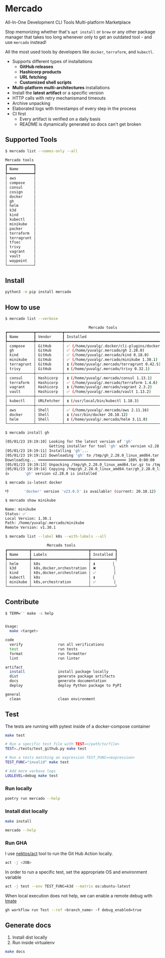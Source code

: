 # Mercado
All-In-One Development CLI Tools Multi-platform Marketplace

Stop memorizing whether that's `apt install` or `brew` or any other package manager that takes too long whenever only to get an outdated tool - and use `mercado` instead!

All the most used tools by developers like `docker`, `terraform`, and `kubectl`.

- Supports different types of installations
  - **GitHub releases**
  - **Hashicorp products**
  - **URL fetching**
  - **Customized shell scripts**
- **Multi-platform multi-architectures** installations
- Install the **latest artifact** or a specific version
- HTTP calls with retry mechanismand timeouts
- Archive unpacking
- Elaborated logs with timestamps of every step in the process
- CI first
  - Every artifact is verified on a daily basis
  - README is dynamically generated so docs can't get broken


## Supported Tools

<!-- [[[cog
import cog
from textwrap import dedent
import subprocess

def print_command(command):
    cog.outl(dedent(f"""
```bash
$ {command}

{subprocess.getoutput(command)}
```
    """))

print_command("mercado list --names-only --all")

]]] -->

```bash
$ mercado list --names-only --all

Mercado tools 
┏━━━━━━━━━━━━┓
┃ Name       ┃
┡━━━━━━━━━━━━┩
│ aws        │
│ compose    │
│ consul     │
│ cosign     │
│ docker     │
│ gh         │
│ helm       │
│ k3d        │
│ kind       │
│ kubectl    │
│ minikube   │
│ packer     │
│ terraform  │
│ terragrunt │
│ tfsec      │
│ trivy      │
│ vagrant    │
│ vault      │
│ waypoint   │
└────────────┘
```

<!-- [[[end]]] -->

## Install

```bash
python3 -m pip install mercado
```

## How to use

<!-- [[[cog
import cog
from textwrap import dedent
import subprocess

def print_command(command):
    cog.outl(dedent(f"""
```bash
$ {command}

{subprocess.getoutput(command)}
```
    """))

print_command("mercado list --verbose")

print_command("mercado install gh")

print_command("mercado is-latest docker")

print_command("mercado show minikube")

print_command("mercado list --label k8s --with-labels --all")

]]] -->

```bash
$ mercado list --verbose

                                      Mercado tools                                      
┏━━━━━━━━━━━━┳━━━━━━━━━━━━┳━━━━━━━━━━━━━━━━━━━━━━━━━━━━━━━━━━━━━━━━━━━━━━━━━━━━━━━━━━━━━┓
┃ Name       ┃ Vendor     ┃ Installed                                                   ┃
┡━━━━━━━━━━━━╇━━━━━━━━━━━━╇━━━━━━━━━━━━━━━━━━━━━━━━━━━━━━━━━━━━━━━━━━━━━━━━━━━━━━━━━━━━━┩
│ compose    │ GitHub     │ ✅ (/home/yuvalg/.docker/cli-plugins/docker-compose 2.17.3) │
│ gh         │ GitHub     │ ✅ (/home/yuvalg/.mercado/gh 2.28.0)                        │
│ kind       │ GitHub     │ ✅ (/home/yuvalg/.mercado/kind 0.18.0)                      │
│ minikube   │ GitHub     │ ✅ (/home/yuvalg/.mercado/minikube 1.30.1)                  │
│ terragrunt │ GitHub     │ ⏫ (/home/yuvalg/.mercado/terragrunt 0.42.5)                │
│ trivy      │ GitHub     │ ⏫ (/home/yuvalg/.mercado/trivy 0.32.1)                     │
├────────────┼────────────┼─────────────────────────────────────────────────────────────┤
│ consul     │ Hashicorp  │ ⏫ (/home/yuvalg/.mercado/consul 1.13.1)                    │
│ terraform  │ Hashicorp  │ ✅ (/home/yuvalg/.mercado/terraform 1.4.6)                  │
│ vagrant    │ Hashicorp  │ ⏫ (/home/yuvalg/.mercado/vagrant 2.3.2)                    │
│ vault      │ Hashicorp  │ ✅ (/home/yuvalg/.mercado/vault 1.13.2)                     │
├────────────┼────────────┼─────────────────────────────────────────────────────────────┤
│ kubectl    │ URLFetcher │ ⏫ (/usr/local/bin/kubectl 1.18.3)                          │
├────────────┼────────────┼─────────────────────────────────────────────────────────────┤
│ aws        │ Shell      │ ✅ (/home/yuvalg/.mercado/aws 2.11.16)                      │
│ docker     │ Shell      │ ⏫ (/usr/bin/docker 20.10.12)                               │
│ helm       │ Shell      │ ⏫ (/home/yuvalg/.mercado/helm 3.11.0)                      │
└────────────┴────────────┴─────────────────────────────────────────────────────────────┘
```


```bash
$ mercado install gh

[05/01/23 19:19:10] Looking for the latest version of 'gh'                                                                                                                                                 
                    Getting installer for tool 'gh' with version v2.28.0 for linux and x86_64                                                                                                              
[05/01/23 19:19:11] Installing 'gh'...                                                                                                                                                                     
[05/01/23 19:19:12] Downloading 'gh' to /tmp/gh_2.28.0_linux_amd64.tar.gz (size: 10.1 MB)                                                                                                                  
Downloading... ━━━━━━━━━━━━━━━━━━━━━━━━━━━━━━━━━━━━━━━━ 100% 0:00:00
[05/01/23 19:19:13] Unpacking /tmp/gh_2.28.0_linux_amd64.tar.gz to /tmp/gh_2.28.0_linux_amd64.tar                                                                                                          
[05/01/23 19:19:14] Copying /tmp/gh_2.28.0_linux_amd64.tar/gh_2.28.0_linux_amd64/bin/gh to /home/yuvalg/.mercado/gh                                                                                        
👍       'gh' version v2.28.0 is installed
```


```bash
$ mercado is-latest docker

👎       'docker' version 'v23.0.5' is available! (current: 20.10.12)
```


```bash
$ mercado show minikube

Name: minikube
Status: ✅
Local Version: 1.30.1
Path: /home/yuvalg/.mercado/minikube
Remote Version: v1.30.1
```


```bash
$ mercado list --label k8s --with-labels --all

                   Mercado tools                   
┏━━━━━━━━━━┳━━━━━━━━━━━━━━━━━━━━━━━━━━┳━━━━━━━━━━━┓
┃ Name     ┃ Labels                   ┃ Installed ┃
┡━━━━━━━━━━╇━━━━━━━━━━━━━━━━━━━━━━━━━━╇━━━━━━━━━━━┩
│ helm     │ k8s                      │ ⏫        │
│ k3d      │ k8s,docker,orchestration │ ❌        │
│ kind     │ k8s,docker,orchestration │ ✅        │
│ kubectl  │ k8s                      │ ⏫        │
│ minikube │ k8s,orchestration        │ ✅        │
└──────────┴──────────────────────────┴───────────┘
```

<!-- [[[end]]] -->

## Contribute

<!-- [[[cog
import cog
from textwrap import dedent
import subprocess

def print_command(command):
    cog.outl(dedent(f"""
```bash
$ {command}

{subprocess.getoutput(command)}
```
    """))

print_command("TERM='' make -s help")
]]] -->

```bash
$ TERM='' make -s help


Usage:
  make <target>

code
  verify                run all verifications
  test                  run tests
  format                run formatter
  lint                  run linter

artifact
  install               install package locally
  dist                  generate package artifacts
  docs                  generate documentation
  deploy                deploy Python package to PyPI

general
  clean                 clean environment

```

<!-- [[[end]]] -->

## Test

The tests are running with pytest inside of a docker-compose container

```bash
make test

# Run a specific test file with TEST=</path/to/file>
TEST=./tests/test_github.py make test

# Run a tests matching an expression TEST_FUNC=<expression>
TEST_FUNC="invalid" make test

# Add more verbose logs
LOGLEVEL=debug make test
```

### Run locally

```bash
poetry run mercado --help
```

### Install dist locally

```bash
make install

mercado --help
```

### Run GHA

I use [nektos/act](https://github.com/nektos/act) tool to run the Git Hub Action locally.

```bash
act -j <JOB>
```

In order to run a specific test, set the appropriate OS and environment variable

```bash
act -j test --env TEST_FUNC=k3d --matrix os:ubuntu-latest
```

When local execution does not help, we can enable a remote debug with [tmate](https://github.com/marketplace/actions/debugging-with-tmate)

```bash
gh workflow run Test --ref <branch_name> -f debug_enabled=true
```

## Generate docs

1. Install dist locally
1. Run inside virtualenv

```bash
make docs
```
